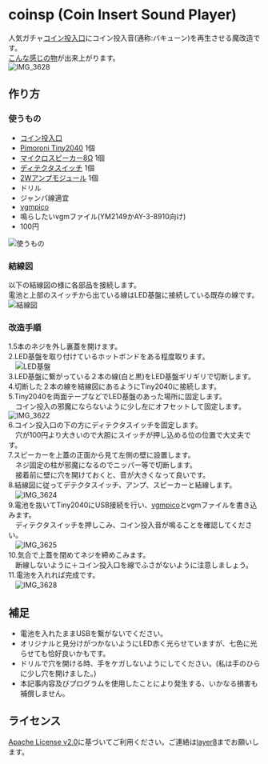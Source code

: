 # coinsp (Coin Insert Sound Player)
人気ガチャ[コイン投入口](https://tama-kyu.com/lineup/cointounyuguchi/)にコイン投入音(通称:バキューン)を再生させる魔改造です。<br>
[こんな感じの物](https://twitter.com/layer812/status/1565692875064885248)が出来上がります。<br>
![IMG_3628](https://user-images.githubusercontent.com/111331376/190154078-3bc946c0-95fe-468a-ac1c-b80aed325abc.jpg)

## 作り方
### 使うもの
 - [コイン投入口](https://tama-kyu.com/lineup/cointounyuguchi/)
 - [Pimoroni Tiny2040](https://www.switch-science.com/catalog/7615/) 1個
 - [マイクロスピーカー8Ω](https://akizukidenshi.com/catalog/g/gP-12494/) 1個
 - [ディテクタスイッチ](https://akizukidenshi.com/catalog/g/gP-05031/) 1個
 - [2Wアンプモジュール](https://akizukidenshi.com/catalog/g/gK-08217/) 1個
 - ドリル
 - ジャンパ線適宜
 - [vgmpico](https://github.com/Layer812/vgmpico)
 - 鳴らしたいvgmファイル(YM2149かAY-3-8910向け)
 - 100円

![使うもの](https://user-images.githubusercontent.com/111331376/190069098-7a068b2d-af8c-4e2d-89e0-dc66c8c74091.jpg)

### 結線図
以下の結線図の様に各部品を接続します。<br>
電池と上部のスイッチから出ている線はLED基盤に接続している既存の線です。<br>
 ![結線図](https://user-images.githubusercontent.com/111331376/190074215-4a93f07b-73cc-4cb4-85f6-fa01eee383dd.png)

### 改造手順
1.5本のネジを外し裏蓋を開けます。<br>
2.LED基盤を取り付けているホットボンドをある程度取ります。<br>
　![LED基盤](https://user-images.githubusercontent.com/111331376/190109123-f75c9168-653e-4abd-863b-73fe9be7536d.jpg)<br>
3.LED基盤に繋がっている２本の線(白と黒)をLED基盤ギリギリで切断します。<br>
4.切断した２本の線を結線図にあるようにTiny2040に接続します。<br>
5.Tiny2040を両面テープなどでLED基盤のあった場所に固定します。<br>
　コイン投入の邪魔にならないように少し左にオフセットして固定します。<br>
  ![IMG_3622](https://user-images.githubusercontent.com/111331376/190109795-620534e2-a48e-4b2b-9829-e7cd04a98db7.jpg)<br>
6.コイン投入口の下の方にディテクタスイッチを固定します。<br>
　穴が100円より大きいので大胆にスイッチが押し込める位の位置で大丈夫です。<br>
7.スピーカーを上蓋の正面から見て左側の壁に設置します。<br>
　ネジ固定の柱が邪魔になるのでニッパー等で切断します。<br>
　接着前に壁に穴を開けておくと、音が大きくなって良いです。<br>
8.結線図に従ってデテクタスイッチ、アンプ、スピーカーと結線します。<br>
　![IMG_3624](https://user-images.githubusercontent.com/111331376/190153688-288163e2-1fc0-4d44-a961-430d5d3d11b7.jpg)<br>
9.電池を抜いてTiny2040にUSB接続を行い、[vgmpico](https://github.com/Layer812/vgmpico)とvgmファイルを書き込みます。<br>
　ディテクタスイッチを押しこみ、コイン投入音が鳴ることを確認してください。<br>
　![IMG_3625](https://user-images.githubusercontent.com/111331376/190153878-a7d630c2-76dd-4cab-997b-037cf14b8a6a.jpg)<br>
10.気合で上蓋を閉めてネジを締めこみます。<br>
　断線しないように＋コイン投入口を線でふさがないように注意しましょう。<br>
11.電池を入れれば完成です。<br>
　![IMG_3628](https://user-images.githubusercontent.com/111331376/190154078-3bc946c0-95fe-468a-ac1c-b80aed325abc.jpg)<br>

## 補足
 - 電池を入れたままUSBを繋がないでください。
 - オリジナルと見分けがつかないようにLED赤く光らせていますが、七色に光らせても恰好良いかもです。
 - ドリルで穴を開ける時、手をケガしないようにしてください。(私は手のひらに少し穴を開けました。)
 - 本記事内容及びプログラムを使用したことにより発生する、いかなる損害も補償しません。

## ライセンス
 [Apache License v2.0](http://www.apache.org/licenses/LICENSE-2.0)に基づいてご利用ください。ご連絡は[layer8](https://twitter.com/layer812)までお願いします。

